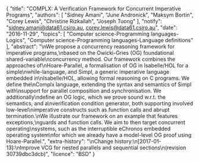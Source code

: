 {
    "title": "COMPLX: A Verification Framework for Concurrent Imperative Programs",
    "authors": [
        "Sidney Amani",
        "June Andronick",
        "Maksym Bortin",
        "Corey Lewis",
        "Christine Rizkallah",
        "Joseph Tuong"
    ],
    "notify": "sidney.amani@data61.csiro.au, corey.lewis@data61.csiro.au",
    "date": "2016-11-29",
    "topics": [
        "Computer science-Programming languages-Logics",
        "Computer science-Programming languages-Language definitions"
    ],
    "abstract": "\nWe propose a concurrency reasoning framework for imperative programs,\nbased on the Owicki-Gries (OG) foundational shared-variable\nconcurrency method. Our framework combines the approaches of\nHoare-Parallel, a formalisation of OG in Isabelle/HOL for a simple\nwhile-language, and Simpl, a generic imperative language embedded in\nIsabelle/HOL, allowing formal reasoning on C programs. We define the\nComplx language, extending the syntax and semantics of Simpl with\nsupport for parallel composition and synchronisation. We additionally\ndefine an OG logic, which we prove sound w.r.t. the  semantics, and a\nverification condition generator, both supporting involved low-level\nimperative constructs such as function calls and abrupt termination.\nWe illustrate our framework on an example that features exceptions,\nguards and function calls.  We aim to then target concurrent operating\nsystems, such as the interruptible eChronos embedded operating system\nfor which we already have a model-level OG proof using Hoare-Parallel.",
    "extra-history": "\nChange history:\n[2017-01-13]:\nImprove VCG for nested parallels and sequential sections\n(revision 30739dbc3dcb)",
    "licence": "BSD"
}